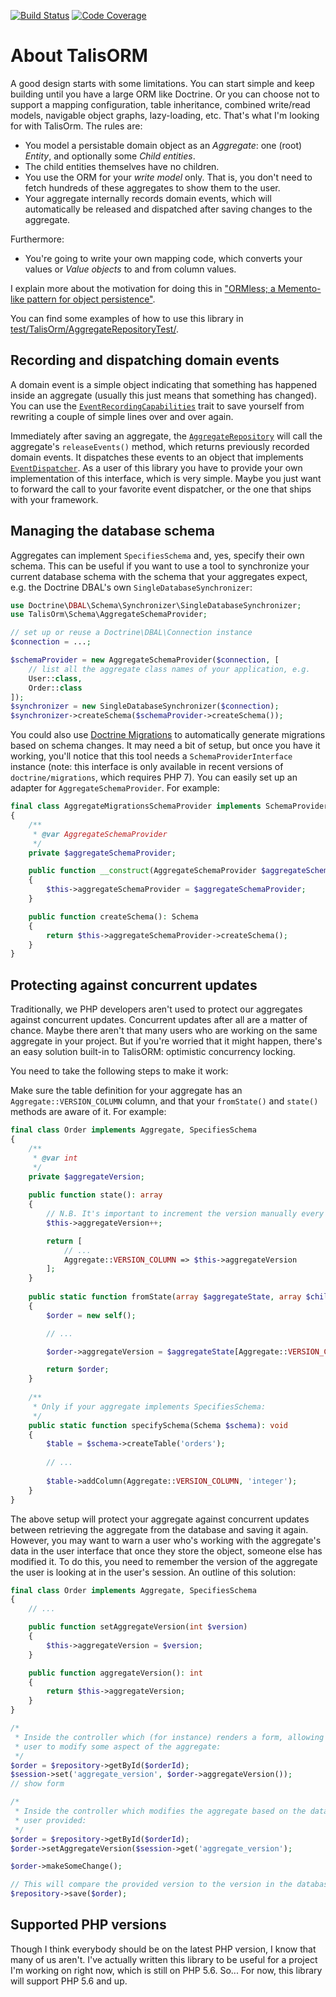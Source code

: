 [![Build Status](https://travis-ci.org/matthiasnoback/TalisORM.svg?branch=master)](https://travis-ci.org/matthiasnoback/TalisORM) [![Code Coverage](https://scrutinizer-ci.com/g/matthiasnoback/TalisORM/badges/coverage.png?b=master)](https://scrutinizer-ci.com/g/matthiasnoback/TalisORM/?branch=master)

# About TalisORM

A good design starts with some limitations. You can start simple and keep building until you have a large ORM like Doctrine. Or you can choose not to support a mapping configuration, table inheritance, combined write/read models, navigable object graphs, lazy-loading, etc. That's what I'm looking for with TalisOrm. The rules are:

- You model a persistable domain object as an _Aggregate_: one (root) _Entity_, and optionally some _Child entities_.
- The child entities themselves have no children.
- You use the ORM for your _write model_ only. That is, you don't need to fetch hundreds of these aggregates to show them to the user.
- Your aggregate internally records domain events, which will automatically be released and dispatched after saving changes to the aggregate.

Furthermore:

- You're going to write your own mapping code, which converts your values or _Value objects_ to and from column values.

I explain more about the motivation for doing this in ["ORMless; a Memento-like pattern for object persistence"](https://matthiasnoback.nl/2018/03/ormless-a-memento-like-pattern-for-object-persistence).

You can find some examples of how to use this library in [test/TalisOrm/AggregateRepositoryTest/](test/TalisOrm/AggregateRepositoryTest/).

## Recording and dispatching domain events

A domain event is a simple object indicating that something has happened inside an aggregate (usually this just means that something has changed). You can use the [`EventRecordingCapabilities`](src/TalisOrm/DomainEvents/EventRecordingCapabilities.php) trait to save yourself from rewriting a couple of simple lines over and over again.

Immediately after saving an aggregate, the [`AggregateRepository`](src/TalisOrm/AggregateRepository.php) will call the aggregate's `releaseEvents()` method, which returns previously recorded domain events. It dispatches these events to an object that implements [`EventDispatcher`](src/TalisOrm/DomainEvents/EventDispatcher.php). As a user of this library you have to provide your own implementation of this interface, which is very simple. Maybe you just want to forward the call to your favorite event dispatcher, or the one that ships with your framework.

## Managing the database schema

Aggregates can implement `SpecifiesSchema` and, yes, specify their own schema. This can be useful if you want to use a tool to synchronize your current database schema with the schema that your aggregates expect, e.g. the Doctrine DBAL's own `SingleDatabaseSynchronizer`:

```php
use Doctrine\DBAL\Schema\Synchronizer\SingleDatabaseSynchronizer;
use TalisOrm\Schema\AggregateSchemaProvider;

// set up or reuse a Doctrine\DBAL\Connection instance
$connection = ...;

$schemaProvider = new AggregateSchemaProvider($connection, [
    // list all the aggregate class names of your application, e.g.
    User::class,
    Order::class
]);
$synchronizer = new SingleDatabaseSynchronizer($connection);
$synchronizer->createSchema($schemaProvider->createSchema());
```

You could also use [Doctrine Migrations](https://github.com/doctrine/migrations/) to automatically generate migrations based on schema changes. It may need a bit of setup, but once you have it working, you'll notice that this tool needs a `SchemaProviderInterface` instance (note: this interface is only available in recent versions of `doctrine/migrations`, which requires PHP 7). You can easily set up an adapter for `AggregateSchemaProvider`. For example:

```php
final class AggregateMigrationsSchemaProvider implements SchemaProviderInterface
{
    /**
     * @var AggregateSchemaProvider
     */
    private $aggregateSchemaProvider;

    public function __construct(AggregateSchemaProvider $aggregateSchemaProvider)
    {
        $this->aggregateSchemaProvider = $aggregateSchemaProvider;
    }

    public function createSchema(): Schema
    {
        return $this->aggregateSchemaProvider->createSchema();
    }
}
```

## Protecting against concurrent updates

Traditionally, we PHP developers aren't used to protect our aggregates against concurrent updates. Concurrent updates after all are a matter of chance. Maybe there aren't that many users who are working on the same aggregate in your project. But if you're worried that it might happen, there's an easy solution built-in to TalisORM: optimistic concurrency locking.

You need to take the following steps to make it work:

Make sure the table definition for your aggregate has an `Aggregate::VERSION_COLUMN` column, and that your `fromState()` and `state()` methods are aware of it. For example:

```php
final class Order implements Aggregate, SpecifiesSchema
{
    /**
     * @var int
     */
    private $aggregateVersion;
    
    public function state(): array
    {
        // N.B. It's important to increment the version manually every time state() gets called!
        $this->aggregateVersion++;

        return [
            // ...
            Aggregate::VERSION_COLUMN => $this->aggregateVersion
        ];
    }
    
    public static function fromState(array $aggregateState, array $childEntityStatesByType): Aggregate
    {
        $order = new self();

        // ...

        $order->aggregateVersion = $aggregateState[Aggregate::VERSION_COLUMN];

        return $order;
    }
    
    /**
     * Only if your aggregate implements SpecifiesSchema:
     */
    public static function specifySchema(Schema $schema): void
    {
        $table = $schema->createTable('orders');
        
        // ...
        
        $table->addColumn(Aggregate::VERSION_COLUMN, 'integer');
    }
}
```

The above setup will protect your aggregate against concurrent updates between retrieving the aggregate from the database and saving it again. However, you may want to warn a user who's working with the aggregate's data in the user interface that once they store the object, someone else has modified it. To do this, you need to remember the version of the aggregate the user is looking at in the user's session. An outline of this solution:

```php
final class Order implements Aggregate, SpecifiesSchema
{
    // ...

    public function setAggregateVersion(int $version)
    {
        $this->aggregateVersion = $version;
    }

    public function aggregateVersion(): int
    {
        return $this->aggregateVersion;
    }
}

/*
 * Inside the controller which (for instance) renders a form, allowing the 
 * user to modify some aspect of the aggregate:
 */
$order = $repository->getById($orderId);
$session->set('aggregate_version', $order->aggregateVersion());
// show form

/*
 * Inside the controller which modifies the aggregate based on the data the
 * user provided:
 */
$order = $repository->getById($orderId);
$order->setAggregateVersion($session->get('aggregate_version');

$order->makeSomeChange();

// This will compare the provided version to the version in the database: 
$repository->save($order);
```

## Supported PHP versions

Though I think everybody should be on the latest PHP version, I know that many of us aren't. I've actually written this library to be useful for a project I'm working on right now, which is still on PHP 5.6. So... For now, this library will support PHP 5.6 and up.
